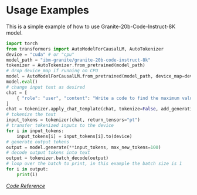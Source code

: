 # Usage Examples
<!--
Sourced from: https://huggingface.co/ibm-granite/granite-20b-code-instruct-8k#generation
-->
This is a simple example of how to use Granite-20b-Code-Instruct-8K model.

```python
import torch
from transformers import AutoModelForCausalLM, AutoTokenizer
device = "cuda" # or "cpu"
model_path = "ibm-granite/granite-20b-code-instruct-8k"
tokenizer = AutoTokenizer.from_pretrained(model_path)
# drop device_map if running on CPU
model = AutoModelForCausalLM.from_pretrained(model_path, device_map=device)
model.eval()
# change input text as desired
chat = [
    { "role": "user", "content": "Write a code to find the maximum value in a list of numbers." },
]
chat = tokenizer.apply_chat_template(chat, tokenize=False, add_generation_prompt=True)
# tokenize the text
input_tokens = tokenizer(chat, return_tensors="pt")
# transfer tokenized inputs to the device
for i in input_tokens:
    input_tokens[i] = input_tokens[i].to(device)
# generate output tokens
output = model.generate(**input_tokens, max_new_tokens=100)
# decode output tokens into text
output = tokenizer.batch_decode(output)
# loop over the batch to print, in this example the batch size is 1
for i in output:
    print(i)
```
*[Code Reference](https://huggingface.co/ibm-granite/granite-20b-code-instruct-8k#generation)*